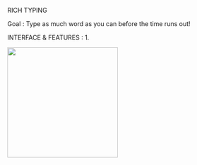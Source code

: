 RICH TYPING

Goal : Type as much word as you can before the time runs out!

INTERFACE & FEATURES :
1. 

<img src="https://user-images.githubusercontent.com/77273824/165139779-22552b0c-40f5-4ff8-9e07-a15d3f37331c.gif" width="250" height="250"/>
